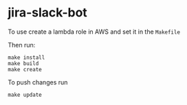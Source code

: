 # jira-slack-bot

To use create a lambda role in AWS and set it in the `Makefile`

Then run:

``` 
make install
make build
make create
```

To push changes run

`make update`
